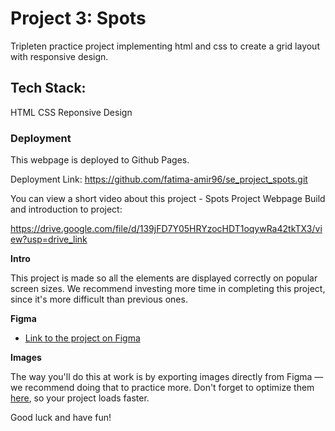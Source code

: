 # Project 3: Spots

Tripleten practice project implementing html and css to create a grid layout with responsive design.

## Tech Stack:

HTML
CSS
Reponsive Design

### Deployment

This webpage is deployed to Github Pages.

Deployment Link: https://github.com/fatima-amir96/se_project_spots.git

You can view a short video about this project - Spots Project Webpage Build and introduction to project:

https://drive.google.com/file/d/139jFD7Y05HRYzocHDT1oqywRa42tkTX3/view?usp=drive_link

**Intro**

This project is made so all the elements are displayed correctly on popular screen sizes. We recommend investing more time in completing this project, since it's more difficult than previous ones.

**Figma**

- [Link to the project on Figma](https://www.figma.com/file/BBNm2bC3lj8QQMHlnqRsga/Sprint-3-Project-%E2%80%94-Spots?type=design&node-id=2%3A60&mode=design&t=afgNFybdorZO6cQo-1)

**Images**

The way you'll do this at work is by exporting images directly from Figma — we recommend doing that to practice more. Don't forget to optimize them [here](https://tinypng.com/), so your project loads faster.

Good luck and have fun!
